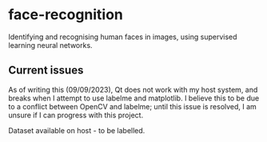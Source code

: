 # face-recognition
Identifying and recognising human faces in images, using supervised learning neural networks.

## Current issues

As of writing this (09/09/2023), Qt does not work with my host system, and breaks when I attempt to use labelme and matplotlib. I believe this to be due to a conflict between OpenCV and labelme; until this issue is resolved, I am unsure if I can progress with this project. 

Dataset available on host - to be labelled.
